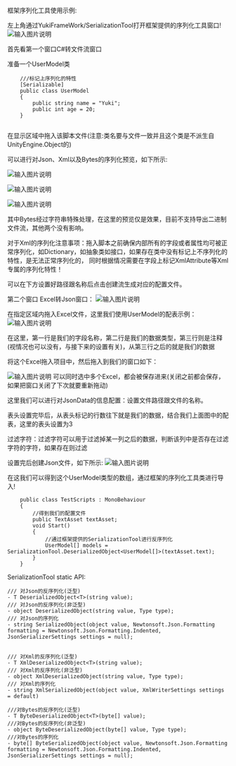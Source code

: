 框架序列化工具使用示例:

左上角通过YukiFrameWork/SerializationTool打开框架提供的序列化工具窗口!
![输入图片说明](Texture/1.png)

首先看第一个窗口C#转文件流窗口

准备一个UserModel类

```
	///标记上序列化的特性
	[Serializable]
	public class UserModel
	{
		public string name = "Yuki";
		public int age = 20;
	}


```

在显示区域中拖入该脚本文件(注意:类名要与文件一致并且这个类是不派生自UnityEngine.Object的)

可以进行对Json、Xml以及Bytes的序列化预览，如下所示:

![输入图片说明](Texture/2.png)

![输入图片说明](Texture/3.png)

![输入图片说明](Texture/4.png)


其中Bytes经过字符串特殊处理，在这里的预览仅是效果，目前不支持导出二进制文件流，其他两个没有影响。

对于Xml的序列化注意事项：拖入脚本之前确保内部所有的字段或者属性均可被正常序列化，如Dictionary，如抽象类如接口，如果存在类中没有标记上不序列化的特性，是无法正常序列化的，
同时根据情况需要在字段上标记XmlAttribute等Xml专属的序列化特性！

可以在下方设置好路径跟名称后点击创建流生成对应的配置文件。

第二个窗口 Excel转Json窗口：
![输入图片说明](Texture/5.png)

在指定区域内拖入Excel文件，这里我们使用UserModel的配表示例：
![输入图片说明](Texture/6.png)

在这里，第一行是我们的字段名称，第二行是我们的数据类型，第三行则是注释(视情况也可以没有，与接下来的设置有关)，从第三行之后的就是我们的数据

将这个Excel拖入项目中，然后拖入到我们的窗口如下：

![输入图片说明](Texture/7.png)
可以同时选中多个Excel，都会被保存进来(关闭之前都会保存，如果把窗口关闭了下次就要重新拖动)

这里我们可以进行对JsonData的信息配置：设置文件路径跟文件的名称。

表头设置完毕后，从表头标记的行数往下就是我们的数据，结合我们上面图中的配表，这里的表头设置为3

过滤字符：过滤字符可以用于过滤掉某一列之后的数据，判断该列中是否存在过滤字符的字符，如果存在则过滤

设置完后创建Json文件，如下所示:
![输入图片说明](Texture/8.png)

在这我们可以得到这个UserModel类型的数组，通过框架的序列化工具类进行导入!

```
	public class TestScripts : MonoBehaviour
    {
		//得到我们的配置文件
        public TextAsset textAsset;
        void Start()
        {
			//通过框架提供的SerializationTool进行反序列化
            UserModel[] models = SerializationTool.DeserializedObject<UserModel[]>(textAsset.text);
        }
    }
```

SerializationTool static API:

	/// 对Json的反序列化(泛型)
	- T DeserializedObject<T>(string value);
	/// 对Json的反序列化(非泛型)
	- object DeserializedObject(string value, Type type);
	/// 对Json的序列化
	- string SerializedObject(object value, Newtonsoft.Json.Formatting formatting = Newtonsoft.Json.Formatting.Indented, JsonSerializerSettings settings = null);


	/// 对Xml的反序列化(泛型)
	- T XmlDeserializedObject<T>(string value);
	/// 对Xml的反序列化(非泛型)
	- object XmlDeserializedObject(string value, Type type);
	/// 对Xml的序列化
	- string XmlSerializedObject(object value, XmlWriterSettings settings = default)

	///对Bytes的反序列化(泛型)
	- T ByteDeserializedObject<T>(byte[] value);
	///对Bytes的反序列化(非泛型)
	- object ByteDeserializedObject(byte[] value, Type type);
	///对Bytes的序列化
	- byte[] ByteSerializedObject(object value, Newtonsoft.Json.Formatting formatting = Newtonsoft.Json.Formatting.Indented, JsonSerializerSettings settings = null);



	